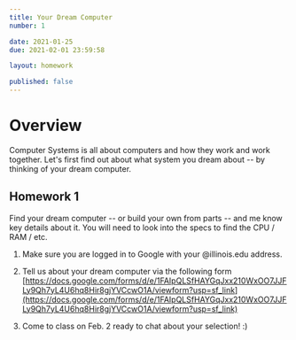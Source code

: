 ```yaml
---
title: Your Dream Computer
number: 1

date: 2021-01-25
due: 2021-02-01 23:59:58

layout: homework

published: false
---
```


# Overview

Computer Systems is all about computers and how they work and work together.  Let's first find out about what system you dream about -- by thinking of your dream computer. 

## Homework 1

Find your dream computer -- or build your own from parts -- and me know key details about it.  You will need to look into the specs to find the CPU / RAM / etc.

1. Make sure you are logged in to Google with your @illinois.edu address.

2. Tell us about your dream computer via the following form [https://docs.google.com/forms/d/e/1FAIpQLSfHAYGqJxx210WxOO7JJFLy9Qh7yL4U6hq8Hir8gjYVCcwO1A/viewform?usp=sf_link](https://docs.google.com/forms/d/e/1FAIpQLSfHAYGqJxx210WxOO7JJFLy9Qh7yL4U6hq8Hir8gjYVCcwO1A/viewform?usp=sf_link)

3. Come to class on Feb. 2 ready to chat about your selection! :)